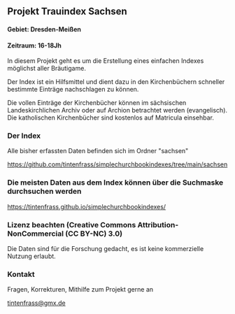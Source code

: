 ## Projekt Trauindex Sachsen
#### Gebiet: Dresden-Meißen
#### Zeitraum: 16-18Jh


In diesem Projekt geht es um die Erstellung eines einfachen Indexes möglichst aller Bräutigame.

Der Index ist ein Hilfsmittel und dient dazu in den Kirchenbüchern schneller bestimmte Einträge nachschlagen zu können.

Die vollen Einträge der Kirchenbücher können im sächsischen Landeskirchlichen Archiv oder auf Archion betrachtet werden (evangelisch).
Die katholischen Kirchenbücher sind kostenlos auf Matricula einsehbar.

### Der Index
Alle bisher erfassten Daten befinden sich im Ordner "sachsen"

https://github.com/tintenfrass/simplechurchbookindexes/tree/main/sachsen

### Die meisten Daten aus dem Index können über die Suchmaske durchsuchen werden
https://tintenfrass.github.io/simplechurchbookindexes/

### Lizenz beachten (Creative Commons Attribution-NonCommercial (CC BY-NC) 3.0)
Die Daten sind für die Forschung gedacht, es ist keine kommerzielle Nutzung erlaubt.



### Kontakt
Fragen, Korrekturen, Mithilfe zum Projekt gerne an

tintenfrass@gmx.de